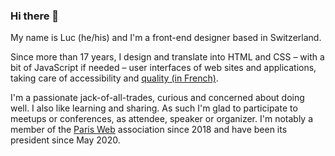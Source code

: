 ### Hi there 👋

My name is Luc (he/his) and I'm a front-end designer based in Switzerland.

Since more than 17 years, I design and translate into HTML and CSS – with a bit of JavaScript if needed – user interfaces of web sites and applications, taking care of accessibility and [quality (in French)](https://directory.opquast.com/fr/certificat/ASL7K0/).

I'm a passionate jack-of-all-trades, curious and concerned about doing well. I also like learning and sharing. As such I'm glad to participate to meetups or conferences, as attendee, speaker or organizer.
I'm notably a member of the [Paris Web](https://www.paris-web.fr/) association since 2018 and have been its president since May 2020.
